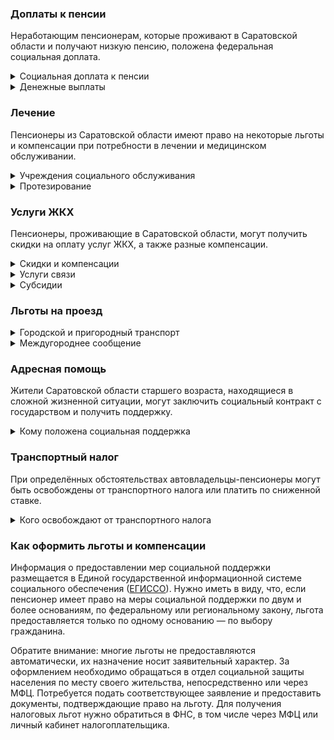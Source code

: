 ### Доплаты к пенсии
Неработающим пенсионерам, которые проживают в Саратовской области и получают низкую пенсию, положена федеральная социальная доплата.
<details>
<summary>Социальная доплата к пенсии</summary>
В Саратовской области региональный прожиточный минимум пенсионера ниже общефедерального (в 2021 году — 10 022 рубля). Поэтому неработающим пенсионерам с низким размером пенсии производится федеральная социальная доплата к пенсии до прожиточного минимума пенсионера в регионе. Для её назначения в настоящее время необходимо обращаться в территориальное отделение Пенсионного фонда по месту своего жительства. А с 2022 года доплата будет назначаться автоматически.
</details>
<details>
<summary>Денежные выплаты</summary>
Если пенсионер относится к льготной категории, ему полагается ежемесячная денежная выплата (ЕДВ), которая регулярно индексируется.

В [Саратовской](https://docs.cntd.ru/document/933011962) области ветеранам труда и ветеранам труда области выплачивают ежемесячно 167,59 рубля. Труженики тыла получают 525,14 рубля, реабилитированные пенсионеры — 413,41 рубля, а пострадавшие от репрессий — 402,23 рубля.
</details>

### Лечение
Пенсионеры из Саратовской области имеют право на некоторые льготы и компенсации при потребности в лечении и медицинском обслуживании.
<details>
<summary>Учреждения социального обслуживания</summary>
Внеочередной приём в дома-интернаты для престарелых и инвалидов, учреждения социального обслуживания предоставляется труженикам тыла, реабилитированным и пострадавшим от репрессий пенсионерам.
</details>
<details>
<summary>Протезирование</summary>
В [Саратовской](https://docs.cntd.ru/document/933011962) области бесплатное изготовление и ремонт зубных протезов полагается труженикам тыла, ветеранам труда и реабилитированным пенсионерам. Льгота не распространяется на зубные протезы, для изготовления и ремонта которых используются драгоценные металлы или металлокерамика.
</details>

### Услуги ЖКХ
Пенсионеры, проживающие в Саратовской области, могут получить скидки на оплату услуг ЖКХ, а также разные компенсации. 
<details>
<summary>Скидки и компенсации</summary>
Ветеранам труда и жертвам политических репрессий, а также труженникам тыла выплачивают компенсацию в размере 50% расходов на оплату жилого помещения и коммунальных услуг. [Возмещается](https://docs.cntd.ru/document/933011962) также половина стоимости оплаты взносов на капремонт. Льготу получают иждивенцы ветеранов труда и члены семей жертв политических репрессий, проживающие совместно с пенсионером. Компенсация предоставляется в пределах утверждённых нормативов потребления.

Одинокие неработающие пенсионеры по достижении 70 лет освобождаются от взносов на капремонт на 50%, а с 80-летнего возраста — полностью. Льгота распространяется также на граждан указанного возраста, семья которых состоит из неработающих граждан пенсионного возраста (мужчины — старше 60 лет, женщины — 55) и инвалидов I и II групп. Компенсация рассчитывается, исходя из установленного в регионе минимального взноса на капремонт за 1 кв. метр и размера стандарта нормативной площади жилого помещения.
</details>
<details>
<summary>Услуги связи</summary>
[Саратовским](https://docs.cntd.ru/document/933011962) ветеранам труда, труженикам тыла и жертвам политических репрессий ежемесячно возмещают 50% стоимости расходов на оплату услуг телефонной связи (абонентская плата и плата за неограниченный объём местных телефонных соединений) и за пользование радио в пределах установленного тарифа.

[Саратовские](https://docs.cntd.ru/document/933011962) жертвы политических репрессий имеют право на первоочередную установку телефона. Реабилитированным пенсионерам возмещаются расходы, связанные с оплатой услуг по установке квартирного телефона.
</details>
<details>
<summary>Субсидии</summary>
В [Саратовской](https://docs.cntd.ru/document/933008755) области пенсионерам, которым не предоставляются меры социальной поддержки на оплату жилья и коммунальных услуг, субсидия полагается при расходах на «коммуналку» более 10% дохода семьи. Остальные пенсионеры, а также инвалиды, имеющие 2-ю и 3-ю степень ограничения способности к трудовой деятельности, могут оформить субсидию при тратах на ЖКУ более 15% семейного бюджета.
</details>

### Льготы на проезд
<details>
<summary>Городской и пригородный транспорт</summary>
В [Саратовской](https://docs.cntd.ru/document/933011962) области ветераны труда, труженики тыла и жертвы политических репрессий имеют право льготного проезда в количестве 50 поездок в течение месяца по социальным проездным документам в городском электрическом транспорте, автобусах городского и пригородного сообщения. Также их обеспечивают разовыми проездными билетами для бесплатного проезда на внутреннем водном и железнодорожном пригородном транспорте.
</details>
<details>
<summary>Междугороднее сообщение</summary>
Реабилитированным пенсионерам [Саратовской](https://docs.cntd.ru/document/933011962) области один раз в год выплачивается компенсация в размере 100% стоимости проезда (туда и обратно) в пределах Российской Федерации железнодорожным транспортом, а в районы, не имеющие железнодорожного сообщения, — в размере 50% стоимости проезда водным, воздушным или междугородным автомобильным транспортом.
</details>

### Адресная помощь
Жители Саратовской области старшего возраста, находящиеся в сложной жизненной ситуации, могут заключить социальный контракт с государством и получить поддержку.
<details>
<summary>Кому положена социальная поддержка</summary>
Пенсионерам, оказавшимся в трудной жизненной ситуации по не зависящим от них причинам или в связи со стихийным бедствием, экстремальной ситуацией, оказывается адресная помощь. Она предоставляется путём выплаты пособий либо в натуральной форме (обеспечение одеждой, обувью, лекарствами, организация лечения и ухода, проведение ремонта жилья или установка приборов учёта и пр.). С нуждающимися пенсионерами может быть заключён социальный контракт.
</details>

### Транспортный налог
При определённых обстоятельствах автовладельцы-пенсионеры могут быть освобождены от транспортного налога или платить по сниженной ставке. 
<details>
<summary>Кого освобождают от транспортного налога</summary>
В [Саратовской](https://www.nalog.gov.ru/rn77/service/tax/d1099957/) области участники ВОВ, ветераны боевых действий, чернобыльцы и инвалиды всех категорий освобождаются от уплаты налога на одну единицу принадлежащего им транспортного средства: легковой автомобиль или мотоцикл (мотороллер) с мощностью двигателя до 150 л. с.
</details>

### Как оформить льготы и компенсации 
Информация о предоставлении мер социальной поддержки размещается в Единой государственной информационной системе социального обеспечения ([ЕГИССО](http://egisso.ru/site/client/#/)). Нужно иметь в виду, что, если пенсионер имеет право на меры социальной поддержки по двум и более основаниям, по федеральному или региональному закону, льгота предоставляется только по одному основанию — по выбору гражданина.

Обратите внимание: многие льготы не предоставляются автоматически, их назначение носит заявительный характер. За оформлением необходимо обращаться в отдел социальной защиты населения по месту своего жительства, непосредственно или через МФЦ. Потребуется подать соответствующее заявление и предоставить документы, подтверждающие право на льготу. Для получения налоговых льгот нужно обратиться в ФНС, в том числе через МФЦ или личный кабинет налогоплательщика.
